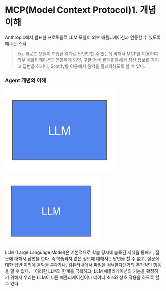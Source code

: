 # MCP(Model Context Protocol)1. 개념이해

Anthropic에서 발표한 프로토콜로 LLM 모델이 외부 애플리케이션과 연동할 수 있도록 해주는 스펙
> Eg. 클로드 모델이 학습된 결과로 답변만할 수 있는데 비해서 
> MCP를 이용하여 외부 애플리케이션과 연동하게 되면, 구글 검색 결과를 통해서 최신 정보를 가지고 답변을 하거나, Spotify를 이용해서 음악을 플레이하도록 할 수 있다. 


### Agent 개념의 이해

![이미지](../images/mcp_agent_01.png)

<img src="../images/mcp_agent_01.png" width="300" align="center">

LLM (Large Language Model)은 기본적으로 학습 당시에 습득된 지식을 통해서, 질문에 대해서 답변을 한다. 즉 학습되지 않은 정보에 대해서는 답변을 할 수 없고, 질문에 대한 답변 이외에 음악을 튼다가나, 컴퓨터내에서 파일을 검색한다던가의 추가적인 행동을 할 수 없다. 
 
이러한 LLM의 한계를 극복하고, LLM 애플리케이션의 기능을 확장하기 위해서 우리는 LLM이 다른 애플리케이션이나 데이터 소스와 상호 작용을 하도록 할 수 있다. 

